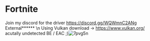 # Fortnite
Join my discord for the driver https://discord.gg/WQWmnC2ANg
External****** \n Using Vulkan download -> https://www.vulkan.org/
acutally undetected BE / EAC ;)![7pvg5n](https://github.com/Atrorr/FortniteInternal/assets/121629066/bbe563a8-ee33-483b-81e1-11d052e514bf)
